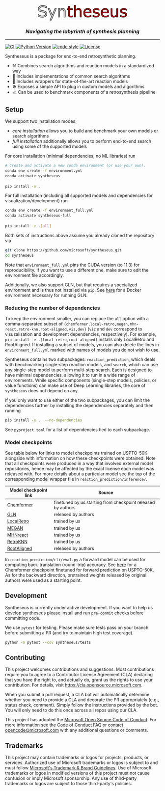 <div align="center">
    <img src="images/logo.png" height="50px">
    <h3><i>Navigating the labyrinth of synthesis planning</i></h3>
</div>

---

[![CI](https://github.com/microsoft/syntheseus/actions/workflows/ci.yml/badge.svg?branch=main)](https://github.com/microsoft/syntheseus/actions/workflows/ci.yml)
[![Python Version](https://img.shields.io/badge/python-3.7+-blue.svg)](https://www.python.org/downloads/)
[![code style](https://img.shields.io/badge/code%20style-black-202020.svg)](https://github.com/ambv/black)
[![License](https://img.shields.io/badge/license-MIT-green.svg)](LICENSE)

Syntheseus is a package for end-to-end retrosynthetic planning.
- ⚒️ Combines search algorithms and reaction models in a standardized way
- 🧭 Includes implementations of common search algorithms
- 🧪 Includes wrappers for state-of-the-art reaction models
- ⚙️ Exposes a simple API to plug in custom models and algorithms
- 📈 Can be used to benchmark components of a retrosynthesis pipeline

## Setup

We support two installation modes:
- *core installation* allows you to build and benchmark your own models or search algorithms
- *full installation* additionally allows you to perform end-to-end search using some of the supported models

For core installation (minimal dependencies, no ML libraries) run

```bash
# Create and activate a new conda environment (or use your own).
conda env create -f environment.yml
conda activate syntheseus

pip install -e .
```

For full installation (including all supported models and dependencies for visualization/development) run

```bash
conda env create -f environment_full.yml
conda activate syntheseus-full

pip install -e .[all]
```

Both sets of instructions above assume you already cloned the repository via

```bash
git clone https://github.com/microsoft/syntheseus.git
cd syntheseus
```

Note that `environment_full.yml` pins the CUDA version (to 11.3) for reproducibility.
If you want to use a different one, make sure to edit the environment file accordingly.

Additionally, we also support GLN, but that requires a specialized environment and is thus not installed via `pip`. See [here](syntheseus/reaction_prediction/environment_gln/) for a Docker environment necessary for running GLN.

### Reducing the number of dependencies

To keep the environment smaller, you can replace the `all` option with a comma-separated subset of `{chemformer,local-retro,megan,mhn-react,retro-knn,root-aligned,viz,dev}` (`viz` and `dev` correspond to visuzalisation and development dependencies, respectively).
For example, `pip install -e .[local-retro,root-aligned]` installs only LocalRetro and RootAligned.
If installing a subset of models, you can also delete the lines in `environment_full.yml` marked with names of models you do not wish to use.

Syntheseus contains two subpackages: `reaction_prediction`, which deals with benchmarking single-step reaction models, and `search`, which can use any single-step model to perform multi-step search.
Each is designed to have minimal dependencies, allowing it to run in a wide range of environments.
While specific components (single-step models, policies, or value functions) can make use of Deep Learning libraries, the core of `syntheseus` does not depend on any.

If you only want to use either of the two subpackages, you can limit the dependencies further by installing the dependencies separately and then running

```bash
pip install -e .  --no-dependencies
```

See `pyproject.toml` for a list of dependencies tied to each subpackage.

### Model checkpoints

See table below for links to model checkpoints trained on USPTO-50K alongside with information on how these checkpoints were obtained.
Note that all checkpoints were produced in a way that involved external model repositories, hence may be affected by the exact license each model was released with.
For more details about a particular model see the top of the corresponding model wrapper file in `reaction_prediction/inference/`.


| Model checkpoint link                                          | Source |
|----------------------------------------------------------------|--------|
| [Chemformer](https://figshare.com/ndownloader/files/42009888)  | finetuned by us starting from checkpoint released by authors |
| [GLN](https://figshare.com/ndownloader/files/42012720)         | released by authors |
| [LocalRetro](https://figshare.com/ndownloader/files/42012729)  | trained by us |
| [MEGAN](https://figshare.com/ndownloader/files/42012732)       | trained by us |
| [MHNreact](https://figshare.com/ndownloader/files/42012777)    | trained by us |
| [RetroKNN](https://figshare.com/ndownloader/files/42012786)    | trained by us |
| [RootAligned](https://figshare.com/ndownloader/files/42012792) | released by authors |

In `reaction_prediction/cli/eval.py` a forward model can be used for computing back-translation (round-trip) accuracy.
See [here](https://figshare.com/ndownloader/files/42012708) for a Chemformer checkpoint finetuned for forward prediction on USPTO-50K. As for the backward direction, pretrained weights released by original authors were used as a starting point.


## Development

Syntheseus is currently under active development.
If you want to help us develop syntheseus please install and run `pre-commit`
checks before committing code.

We use `pytest` for testing. Please make sure tests pass on your branch before
submitting a PR (and try to maintain high test coverage).

```bash
python -m pytest --cov syntheseus/tests
```

## Contributing

This project welcomes contributions and suggestions.  Most contributions require you to agree to a
Contributor License Agreement (CLA) declaring that you have the right to, and actually do, grant us
the rights to use your contribution. For details, visit https://cla.opensource.microsoft.com.

When you submit a pull request, a CLA bot will automatically determine whether you need to provide
a CLA and decorate the PR appropriately (e.g., status check, comment). Simply follow the instructions
provided by the bot. You will only need to do this once across all repos using our CLA.

This project has adopted the [Microsoft Open Source Code of Conduct](https://opensource.microsoft.com/codeofconduct/).
For more information see the [Code of Conduct FAQ](https://opensource.microsoft.com/codeofconduct/faq/) or
contact [opencode@microsoft.com](mailto:opencode@microsoft.com) with any additional questions or comments.

## Trademarks

This project may contain trademarks or logos for projects, products, or services. Authorized use of Microsoft
trademarks or logos is subject to and must follow
[Microsoft's Trademark & Brand Guidelines](https://www.microsoft.com/en-us/legal/intellectualproperty/trademarks/usage/general).
Use of Microsoft trademarks or logos in modified versions of this project must not cause confusion or imply Microsoft sponsorship.
Any use of third-party trademarks or logos are subject to those third-party's policies.
